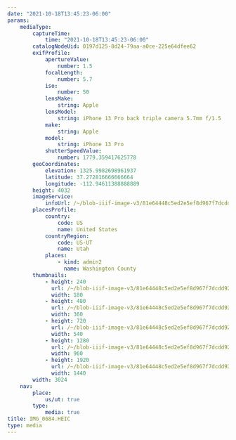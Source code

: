 ```yaml
---
date: "2021-10-18T13:45:23-06:00"
params:
    mediaType:
        captureTime:
            time: "2021-10-18T13:45:23-06:00"
        catalogNodeUid: 0197d125-8d24-79aa-a0ce-225e64dfee62
        exifProfile:
            apertureValue:
                number: 1.5
            focalLength:
                number: 5.7
            iso:
                number: 50
            lensMake:
                string: Apple
            lensModel:
                string: iPhone 13 Pro back triple camera 5.7mm f/1.5
            make:
                string: Apple
            model:
                string: iPhone 13 Pro
            shutterSpeedValue:
                number: 1779.359417625778
        geoCoordinates:
            elevation: 1325.9982698961937
            latitude: 37.272816666666664
            longitude: -112.94611388888889
        height: 4032
        imageService:
            infoUrl: /~/blob-iiif-image-v3/81e64448c5ed2e5ef8d967f7dcdd92e79246e268be5c20d6d35ea46698844bcf/info.json
        placesProfile:
            country:
                code: US
                name: United States
            countryRegion:
                code: US-UT
                name: Utah
            places:
                - kind: admin2
                  name: Washington County
        thumbnails:
            - height: 240
              url: /~/blob-iiif-image-v3/81e64448c5ed2e5ef8d967f7dcdd92e79246e268be5c20d6d35ea46698844bcf/full/180%2C240/0/default.jpg
              width: 180
            - height: 480
              url: /~/blob-iiif-image-v3/81e64448c5ed2e5ef8d967f7dcdd92e79246e268be5c20d6d35ea46698844bcf/full/360%2C480/0/default.jpg
              width: 360
            - height: 720
              url: /~/blob-iiif-image-v3/81e64448c5ed2e5ef8d967f7dcdd92e79246e268be5c20d6d35ea46698844bcf/full/540%2C720/0/default.jpg
              width: 540
            - height: 1280
              url: /~/blob-iiif-image-v3/81e64448c5ed2e5ef8d967f7dcdd92e79246e268be5c20d6d35ea46698844bcf/full/960%2C1280/0/default.jpg
              width: 960
            - height: 1920
              url: /~/blob-iiif-image-v3/81e64448c5ed2e5ef8d967f7dcdd92e79246e268be5c20d6d35ea46698844bcf/full/1440%2C1920/0/default.jpg
              width: 1440
        width: 3024
    nav:
        place:
            us/ut: true
        type:
            media: true
title: IMG_0684.HEIC
type: media
---
```

